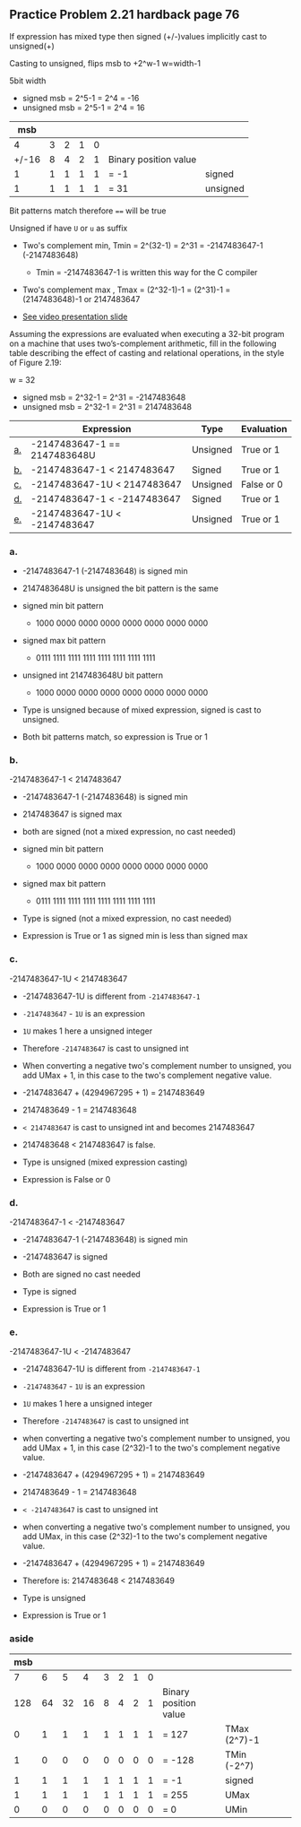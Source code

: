 ## Practice Problem 2.21 hardback page 76

If expression has mixed type then signed (+/-)values implicitly cast to unsigned(+)

Casting to unsigned, flips msb to +2^w-1 w=width-1

5bit width

- signed msb = 2^5-1 = 2^4 = -16
- unsigned msb = 2^5-1 = 2^4 = 16

|msb|||||||
|---|---|---|---|---|---|---|
|4|3|2|1|0
|+/-16|8 |4 |2 |1 | Binary position value |
|1|1 |1 |1 |1 | = -1 | signed
|1|1 |1 |1 |1 | = 31 | unsigned

Bit patterns match therefore `==` will be true

Unsigned if have `U` or `u` as suffix

- Two's complement min, Tmin = 2^(32-1) = 2^31 = -2147483647-1 (-2147483648)
    - Tmin = -2147483647-1 is written this way for the C compiler
- Two's complement max , Tmax = (2^32-1)-1 = (2^31)-1 = (2147483648)-1 or 2147483647

- [See video presentation slide](../slides/signed%20casting%20surprises.jpg)

Assuming the expressions are evaluated when executing a 32-bit program on a machine that uses two’s-complement arithmetic, fill in the following table describing the effect of casting and relational operations, in the style of Figure 2.19:

w = 32

- signed msb = 2^32-1 = 2^31 = -2147483648
- unsigned msb = 2^32-1 = 2^31 = 2147483648

|| Expression| Type | Evaluation |
|---|---|---|---|
|[a.](#a)|-2147483647-1 == 2147483648U|Unsigned|True or 1|
|[b.](#b)|-2147483647-1 < 2147483647|Signed|True or 1|
|[c.](#c)|-2147483647-1U < 2147483647|Unsigned|False or 0|
|[d.](#d)|-2147483647-1 < -2147483647|Signed|True or 1|
|[e.](#e)|-2147483647-1U < -2147483647|Unsigned|True or 1|

### a.
- -2147483647-1 (-2147483648) is signed min
- 2147483648U is unsigned the bit pattern is the same

- signed min bit pattern
    - 1000 0000 0000 0000 0000 0000 0000 0000
- signed max bit pattern
    - 0111 1111 1111 1111 1111 1111 1111 1111

- unsigned int 2147483648U bit pattern
    - 1000 0000 0000 0000 0000 0000 0000 0000

- Type is unsigned because of mixed expression, signed is cast to unsigned.
- Both bit patterns match, so expression is True or 1

### b.

-2147483647-1 < 2147483647

- -2147483647-1 (-2147483648) is signed min
- 2147483647 is signed max
- both are signed (not a mixed expression, no cast needed)

- signed min bit pattern
    - 1000 0000 0000 0000 0000 0000 0000 0000
- signed max bit pattern
    - 0111 1111 1111 1111 1111 1111 1111 1111

- Type is signed (not a mixed expression, no cast needed)
- Expression is True or 1 as signed min is less than signed max

### c. 

-2147483647-1U < 2147483647

- -2147483647-1U is different from `-2147483647-1`
- `-2147483647` - `1U` is an expression
- `1U` makes 1 here a unsigned integer
- Therefore `-2147483647` is cast to unsigned int
- When converting a negative two's complement number to unsigned, you add UMax + 1, in this case  to the two's complement negative value.
- -2147483647 + (4294967295 + 1) = 2147483649
- 2147483649 - 1 = 2147483648

- `< 2147483647` is cast to unsigned int and becomes 2147483647
- 2147483648 < 2147483647 is false.
- Type is unsigned (mixed expression casting)
- Expression is False or 0

### d.

-2147483647-1 < -2147483647

- -2147483647-1 (-2147483648) is signed min
- -2147483647 is signed

- Both are signed no cast needed
- Type is signed
- Expression is True or 1

### e.

-2147483647-1U < -2147483647

- -2147483647-1U is different from `-2147483647-1`
- `-2147483647` - `1U` is an expression
- `1U` makes 1 here a unsigned integer
- Therefore `-2147483647` is cast to unsigned int
- when converting a negative two's complement number to unsigned, you add UMax + 1, in this case (2^32)-1 to the two's complement negative value.
- -2147483647 + (4294967295 + 1) = 2147483649
- 2147483649 - 1 = 2147483648
- `< -2147483647` is cast to unsigned int
- when converting a negative two's complement number to unsigned, you add UMax, in this case (2^32)-1 to the two's complement negative value.
- -2147483647 + (4294967295 + 1) = 2147483649


- Therefore is: 2147483648 < 2147483649

- Type is unsigned
- Expression is True or 1



### aside
|msb||||||||||||
|---|---|---|---|---|---|---|---|---|---|---|---|
|7|6|5|4|3|2|1|0
|128 |64 |32 | 16|8 |4 |2 |1 | Binary position value |
|0 |1 |1 | 1 | 1|1 |1 |1 |= 127 | TMax (2^7)-1
|1 |0 |0 | 0 | 0|0 |0 |0 |= -128 | TMin (-2^7)
|1 |1 |1 | 1 | 1|1 |1 |1 |= -1 | signed
|1 |1 |1 | 1 | 1|1 |1 |1 |= 255 | UMax
|0 |0 |0 | 0 | 0|0 |0 |0 |= 0 | UMin